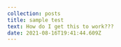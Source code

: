 ```yaml
---
collection: posts
title: sample test
text: How do I get this to work???
date: 2021-08-16T19:41:44.609Z
---
```

